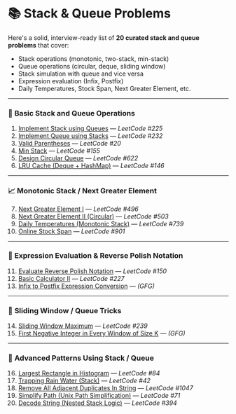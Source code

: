 # 📚 Stack & Queue Problems

Here's a solid, interview-ready list of **20 curated stack and queue problems** that cover:

- Stack operations (monotonic, two-stack, min-stack)
- Queue operations (circular, deque, sliding window)
- Stack simulation with queue and vice versa
- Expression evaluation (Infix, Postfix)
- Daily Temperatures, Stock Span, Next Greater Element, etc.

---

### 🧱 **Basic Stack and Queue Operations**

1. [Implement Stack using Queues](https://leetcode.com/problems/implement-stack-using-queues/) — _LeetCode #225_
2. [Implement Queue using Stacks](https://leetcode.com/problems/implement-queue-using-stacks/) — _LeetCode #232_
3. [Valid Parentheses](https://leetcode.com/problems/valid-parentheses/) — _LeetCode #20_
4. [Min Stack](https://leetcode.com/problems/min-stack/) — _LeetCode #155_
5. [Design Circular Queue](https://leetcode.com/problems/design-circular-queue/) — _LeetCode #622_
6. [LRU Cache (Deque + HashMap)](https://leetcode.com/problems/lru-cache/) — _LeetCode #146_

---

### 📈 **Monotonic Stack / Next Greater Element**

7. [Next Greater Element I](https://leetcode.com/problems/next-greater-element-i/) — _LeetCode #496_
8. [Next Greater Element II (Circular)](https://leetcode.com/problems/next-greater-element-ii/) — _LeetCode #503_
9. [Daily Temperatures (Monotonic Stack)](https://leetcode.com/problems/daily-temperatures/) — _LeetCode #739_
10. [Online Stock Span](https://leetcode.com/problems/online-stock-span/) — _LeetCode #901_

---

### 🧮 **Expression Evaluation & Reverse Polish Notation**

11. [Evaluate Reverse Polish Notation](https://leetcode.com/problems/evaluate-reverse-polish-notation/) — _LeetCode #150_
12. [Basic Calculator II](https://leetcode.com/problems/basic-calculator-ii/) — _LeetCode #227_
13. [Infix to Postfix Expression Conversion](https://www.geeksforgeeks.org/convert-infix-expression-to-postfix-expression/) — _(GFG)_

---

### 🔁 **Sliding Window / Queue Tricks**

14. [Sliding Window Maximum](https://leetcode.com/problems/sliding-window-maximum/) — _LeetCode #239_
15. [First Negative Integer in Every Window of Size K](https://www.geeksforgeeks.org/first-negative-integer-every-window-size-k/) — _(GFG)_

---

### 🎯 **Advanced Patterns Using Stack / Queue**

16. [Largest Rectangle in Histogram](https://leetcode.com/problems/largest-rectangle-in-histogram/) — _LeetCode #84_
17. [Trapping Rain Water (Stack)](https://leetcode.com/problems/trapping-rain-water/) — _LeetCode #42_
18. [Remove All Adjacent Duplicates In String](https://leetcode.com/problems/remove-all-adjacent-duplicates-in-string/) — _LeetCode #1047_
19. [Simplify Path (Unix Path Simplification)](https://leetcode.com/problems/simplify-path/) — _LeetCode #71_
20. [Decode String (Nested Stack Logic)](https://leetcode.com/problems/decode-string/) — _LeetCode #394_
